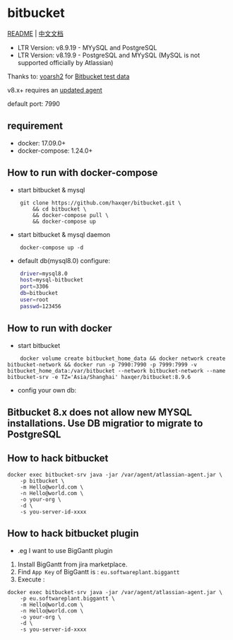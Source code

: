 # bitbucket

[README](README.md) | [中文文档](README_zh.md)

+ LTR Version: v8.9.19 - MYySQL and PostgreSQL
+ LTR Version: v8.19.9 - PostgreSQL and MYySQL (MySQL is not supported officially by Atlassian)


Thanks to: [voarsh2](https://github.com/voarsh2) for [Bitbucket test data](https://github.com/haxqer/jira/issues/30) 

v8.x+ requires an [updated agent](https://github.com/haxqer/bitbucket/issues/1)

default port: 7990

## requirement
- docker: 17.09.0+
- docker-compose: 1.24.0+

## How to run with docker-compose

- start bitbucket & mysql

```
    git clone https://github.com/haxqer/bitbucket.git \
        && cd bitbucket \
        && docker-compose pull \
        && docker-compose up
```

- start bitbucket & mysql daemon

```
    docker-compose up -d
```

- default db(mysql8.0) configure:

```bash
    driver=mysql8.0
    host=mysql-bitbucket
    port=3306
    db=bitbucket
    user=root
    passwd=123456
```

## How to run with docker

- start bitbucket

```
    docker volume create bitbucket_home_data && docker network create bitbucket-network && docker run -p 7990:7990 -p 7999:7999 -v bitbucket_home_data:/var/bitbucket --network bitbucket-network --name bitbucket-srv -e TZ='Asia/Shanghai' haxqer/bitbucket:8.9.6
```

- config your own db:


## Bitbucket 8.x does not allow new MYSQL installations. Use DB migratior to migrate to PostgreSQL


## How to hack bitbucket

```
docker exec bitbucket-srv java -jar /var/agent/atlassian-agent.jar \
    -p bitbucket \
    -m Hello@world.com \
    -n Hello@world.com \
    -o your-org \
    -d \
    -s you-server-id-xxxx
```

## How to hack bitbucket plugin

- .eg I want to use BigGantt plugin
1. Install BigGantt from jira marketplace.
2. Find `App Key` of BigGantt is : `eu.softwareplant.biggantt`
3. Execute :

```
docker exec bitbucket-srv java -jar /var/agent/atlassian-agent.jar \
    -p eu.softwareplant.biggantt \
    -m Hello@world.com \
    -n Hello@world.com \
    -o your-org \
    -d \
    -s you-server-id-xxxx
```


